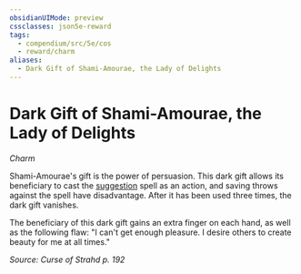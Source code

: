 ```yaml
---
obsidianUIMode: preview
cssclasses: json5e-reward
tags:
  - compendium/src/5e/cos
  - reward/charm
aliases:
  - Dark Gift of Shami-Amourae, the Lady of Delights
---
```

# Dark Gift of Shami-Amourae, the Lady of Delights
*Charm*  

Shami-Amourae's gift is the power of persuasion. This dark gift allows its beneficiary to cast the [suggestion](2-Mechanics/CLI/spells/suggestion.md) spell as an action, and saving throws against the spell have disadvantage. After it has been used three times, the dark gift vanishes.

The beneficiary of this dark gift gains an extra finger on each hand, as well as the following flaw: "I can't get enough pleasure. I desire others to create beauty for me at all times."

*Source: Curse of Strahd p. 192*